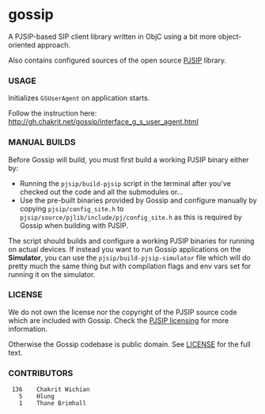 gossip
======

A PJSIP-based SIP client library written in ObjC using a bit more object-oriented approach.

Also contains configured sources of the open source [PJSIP](http://www.pjsip.org/) library.

### USAGE

Initializes `GSUserAgent` on application starts.

Follow the instruction here: http://gh.chakrit.net/gossip/interface_g_s_user_agent.html

### MANUAL BUILDS

Before Gossip will build, you must first build a working PJSIP binary either by:

* Running the `pjsip/build-pjsip` script in the terminal after you've checked out the code and
  all the submodules or...
* Use the pre-built binaries provided by Gossip and configure manually by copying
  `pjsip/config_site.h` to `pjsip/source/pjlib/include/pj/config_site.h`
  as this is required by Gossip when building with PJSIP.

The script should builds and configure a working PJSIP binaries for running on
actual devices. If instead you want to run Gossip applications on the **Simulator**,
you can use the `pjsip/build-pjsip-simulator` file which will do pretty much the
same thing but with compilation flags and env vars set for running it on the simulator.

### LICENSE

We do not own the license nor the copyright of the PJSIP source code which are included
with Gossip. Check the [PJSIP licensing](http://www.pjsip.org/licensing.htm) for more
information.

Otherwise the Gossip codebase is public domain. See [LICENSE](LICENSE.md) for the full
text.

### CONTRIBUTORS

```
 136	Chakrit Wichian
   5	Hlung
   1	Thane Brimhall
```
